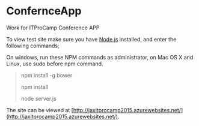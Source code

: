# ConfernceApp
Work for ITProCamp Conference APP

To view test site make sure you have [Node.js](https://nodejs.org) installed, and enter the following commands;

On windows, run these NPM commands as administrator, on Mac OS X and Linux, use sudo before npm command.

> npm install -g bower
>
> npm install
>
> node server.js

The site can be viewed at [http://jaxitprocamp2015.azurewebsites.net/](http://jaxitprocamp2015.azurewebsites.net/).
